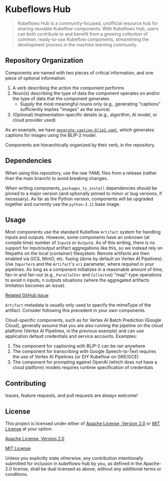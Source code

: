 # Kubeflows Hub

> Kubeflows Hub is a community-focused, unofficial resource hub for sharing reusable Kubeflow components. With Kubeflows Hub, users can both contribute to and benefit from a growing collection of common, ready-to-use Kubeflow components, streamlining the development process in the machine learning community.

## Repository Organization

Components are named with two pieces of critical information, and one piece of optional information:
1. A verb describing the action the component performs
2. Noun(s) describing the type of data the component operates on and/or the type of data that the component generates
    * Supply the most meaningful nouns only (e.g., generating "captions" sufficiently implies "images" as the source)
3. (Optional) Implmentation-specific details (e.g., algorithm, AI model, or cloud provider used)

As an example, we have [`generate-caption-blip2.yaml`](generate/generate-caption-blip2.yaml), which generates captions for images using the BLIP-2 model.  

Components are hierarchically organized by their verb, in the repository.

## Dependencies

When using this repository, use the raw YAML files from a release (rather than the main branch) to avoid breaking changes.

When writing components, `packages_to_install` dependencies should be pinned to a major version (and optionally pinned to minor or bug versions, if necessary).  As far as the Python version, components will be upgraded together and currently use the `python:3.11` base image.

## Usage

Most components use the standard Kubeflow `Artifact` system for handling inputs and outputs.  However, some components have an unknown (at compile time) number of `Input`s or `Output`s.  As of this writing, there is no support for input/output artifact aggregations like this, so we instead rely on filepaths on the local (container) filesystem.  Remote artifacts are then enabled via GCS, MinIO, etc. fusing (done by default on Vertex AI Pipelines). Use `Importer`s and the `Artifact`'s `uri` parameter, where required in your pipelines.  As long as a component initializes in a reasonable amount of time, fan-in and fan-out (e.g., `ParallelFor` and `Collected`) "map"-type operations to avoid n inputs, n outputs situations (where the aggregated artifacts limitation becomes an issue).

[Related GitHub Issue](https://github.com/kubeflow/pipelines/issues/1933)

`Artifact` metadata is usually only used to specify the mimeType of the artifact.  Consider following this precedent in your own components.

Cloud-specific components, such as for Vertex AI Batch Prediction (Google Cloud), generally assume that you are also running the pipeline on the cloud platform (Vertex AI Pipelines, in the previous example) and can use application default credentials and service accounts.  Examples:
1. The component for captioning with BLIP-2 can be ran anywhere
2. The component for transcribing with Google Speech-to-Text requires the use of Vertex AI Pipelines (or DIY Kubeflow on GKE/GCE)
3. The component for prompting against OpenAI (which does not have a cloud platform) models requires runtime specification of credentials

## Contributing

Issues, feature requests, and pull requests are always welcome!

## License

This project is licensed under either of [Apache License, Version 2.0](https://www.apache.org/licenses/LICENSE-2.0) or [MIT License](https://opensource.org/licenses/MIT) at your option.

[Apache License, Version 2.0](LICENSE-APACHE)

[MIT License](LICENSE-MIT)

Unless you explicitly state otherwise, any contribution intentionally submitted for inclusion in kubeflows-hub by you, as defined in the Apache-2.0 license, shall be dual licensed as above, without any additional terms or conditions.